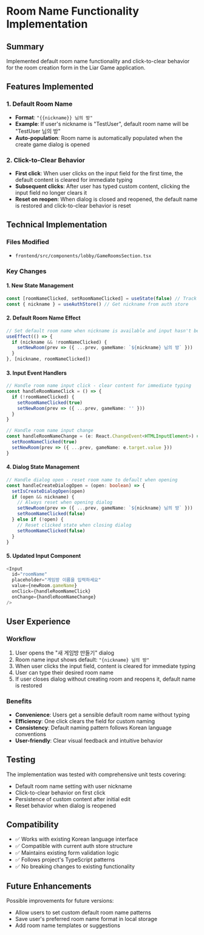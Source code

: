 # Room Name Functionality Implementation

## Summary

Implemented default room name functionality and click-to-clear behavior for the room creation form in the Liar Game application.

## Features Implemented

### 1. Default Room Name
- **Format**: `"{{nickname}} 님의 방"`
- **Example**: If user's nickname is "TestUser", default room name will be "TestUser 님의 방"
- **Auto-population**: Room name is automatically populated when the create game dialog is opened

### 2. Click-to-Clear Behavior
- **First click**: When user clicks on the input field for the first time, the default content is cleared for immediate typing
- **Subsequent clicks**: After user has typed custom content, clicking the input field no longer clears it
- **Reset on reopen**: When dialog is closed and reopened, the default name is restored and click-to-clear behavior is reset

## Technical Implementation

### Files Modified
- `frontend/src/components/lobby/GameRoomsSection.tsx`

### Key Changes

#### 1. New State Management
```typescript
const [roomNameClicked, setRoomNameClicked] = useState(false) // Track if input was clicked
const { nickname } = useAuthStore() // Get nickname from auth store
```

#### 2. Default Room Name Effect
```typescript
// Set default room name when nickname is available and input hasn't been clicked
useEffect(() => {
  if (nickname && !roomNameClicked) {
    setNewRoom(prev => ({ ...prev, gameName: `${nickname} 님의 방` }))
  }
}, [nickname, roomNameClicked])
```

#### 3. Input Event Handlers
```typescript
// Handle room name input click - clear content for immediate typing
const handleRoomNameClick = () => {
  if (!roomNameClicked) {
    setRoomNameClicked(true)
    setNewRoom(prev => ({ ...prev, gameName: '' }))
  }
}

// Handle room name input change
const handleRoomNameChange = (e: React.ChangeEvent<HTMLInputElement>) => {
  setRoomNameClicked(true)
  setNewRoom(prev => ({ ...prev, gameName: e.target.value }))
}
```

#### 4. Dialog State Management
```typescript
// Handle dialog open - reset room name to default when opening
const handleCreateDialogOpen = (open: boolean) => {
  setIsCreateDialogOpen(open)
  if (open && nickname) {
    // Always reset when opening dialog
    setNewRoom(prev => ({ ...prev, gameName: `${nickname} 님의 방` }))
    setRoomNameClicked(false)
  } else if (!open) {
    // Reset clicked state when closing dialog
    setRoomNameClicked(false)
  }
}
```

#### 5. Updated Input Component
```typescript
<Input
  id="roomName"
  placeholder="게임방 이름을 입력하세요"
  value={newRoom.gameName}
  onClick={handleRoomNameClick}
  onChange={handleRoomNameChange}
/>
```

## User Experience

### Workflow
1. User opens the "새 게임방 만들기" dialog
2. Room name input shows default: `"{nickname} 님의 방"`
3. When user clicks the input field, content is cleared for immediate typing
4. User can type their desired room name
5. If user closes dialog without creating room and reopens it, default name is restored

### Benefits
- **Convenience**: Users get a sensible default room name without typing
- **Efficiency**: One click clears the field for custom naming
- **Consistency**: Default naming pattern follows Korean language conventions
- **User-friendly**: Clear visual feedback and intuitive behavior

## Testing

The implementation was tested with comprehensive unit tests covering:
- Default room name setting with user nickname
- Click-to-clear behavior on first click
- Persistence of custom content after initial edit
- Reset behavior when dialog is reopened

## Compatibility

- ✅ Works with existing Korean language interface
- ✅ Compatible with current auth store structure
- ✅ Maintains existing form validation logic
- ✅ Follows project's TypeScript patterns
- ✅ No breaking changes to existing functionality

## Future Enhancements

Possible improvements for future versions:
- Allow users to set custom default room name patterns
- Save user's preferred room name format in local storage
- Add room name templates or suggestions